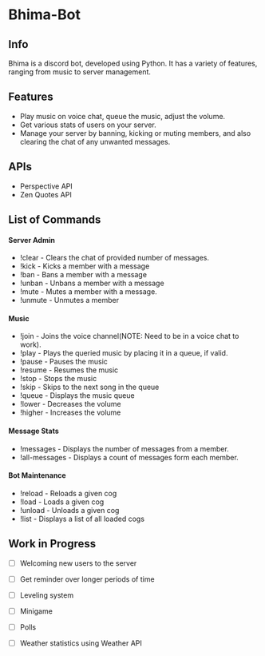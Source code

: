 # Bhima-Bot
## Info
Bhima is a discord bot, developed using Python. It has a variety of features, ranging from music to server management.

## Features
- Play music on voice chat, queue the music, adjust the volume.
- Get various stats of users on your server.
- Manage your server by banning, kicking or muting members, and also clearing the chat of any unwanted messages.

## APIs
- Perspective API
- Zen Quotes API

## List of Commands

#### Server Admin

  - !clear <messageCount> - Clears the chat of provided number of messages.
  - !kick <member> <reason> - Kicks a member with a message
  - !ban <member> <reason> - Bans a member with a message
  - !unban <member> - Unbans a member with a message
  - !mute <member> <reason> - Mutes a member with a message.
  - !unmute <member> - Unmutes a member
    
#### Music

  - !join - Joins the voice channel(NOTE: Need to be in a voice chat to work).
  - !play <query> - Plays the queried music by placing it in a queue, if valid.
  - !pause - Pauses the music
  - !resume - Resumes the music
  - !stop - Stops the music
  - !skip - Skips to the next song in the queue
  - !queue - Displays the music queue
  - !lower - Decreases the volume
  - !higher - Increases the volume
  
 #### Message Stats
 
 - !messages <member> - Displays the number of messages from a member.
 - !all-messages - Displays a count of messages form each member.
 
 #### Bot Maintenance
 - !reload <cog> - Reloads a given cog
 - !load <cog> - Loads a given cog
 - !unload <cog> - Unloads a given cog
 - !list - Displays a list of all loaded cogs
 
   
## Work in Progress
- [ ] Welcoming new users to the server
- [ ] Get reminder over longer periods of time
- [ ] Leveling system
- [ ] Minigame
- [ ] Polls
- [ ] Weather statistics using Weather API

    

